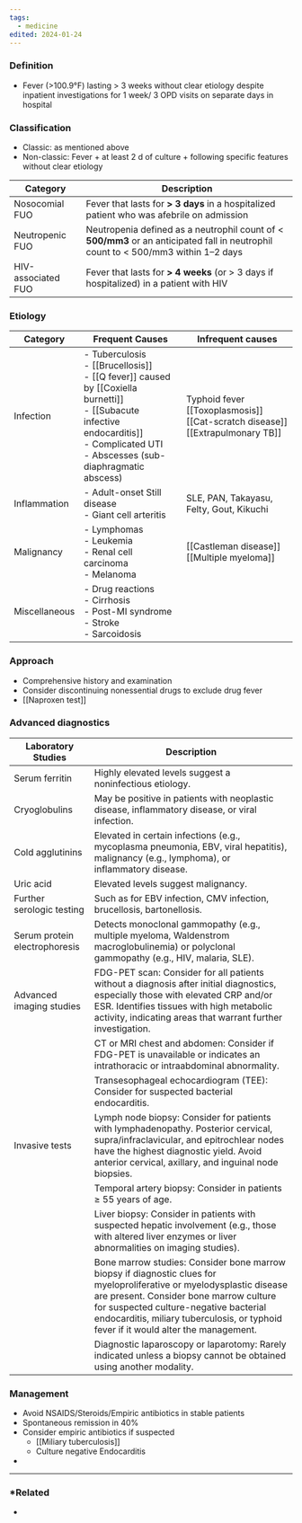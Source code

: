 ```yaml
---
tags:
  - medicine
edited: 2024-01-24
---
```

### Definition
- Fever (>100.9°F) lasting > 3 weeks without clear etiology despite inpatient investigations for 1 week/ 3 OPD visits on separate days in hospital 
### Classification
- Classic: as mentioned above
- Non-classic: Fever + at least 2 d of culture + following specific features without clear etiology 

| Category           | Description                                                                                                                        |
| ------------------ | ---------------------------------------------------------------------------------------------------------------------------------- |
| Nosocomial FUO     | Fever that lasts for **> 3 days** in a hospitalized patient who was afebrile on admission                                          |
| Neutropenic FUO    | Neutropenia defined as a neutrophil count of < **500/mm3** or an anticipated fall in neutrophil count to < 500/mm3 within 1–2 days |
| HIV-associated FUO | Fever that lasts for **> 4 weeks** (or > 3 days if hospitalized) in a patient with HIV                                             |

### Etiology
| Category      | Frequent Causes                                                                                                                                                                                         | Infrequent causes                                                                          |
| ------------- | ------------------------------------------------------------------------------------------------------------------------------------------------------------------------------------------------------- | ------------------------------------------------------------------------------------------ |
| Infection     | - Tuberculosis <br> - [[Brucellosis]] <br> - [[Q fever]] caused by [[Coxiella burnetti]]<br> - [[Subacute infective endocarditis]]  <br> - Complicated UTI <br> - Abscesses (sub-diaphragmatic abscess) | Typhoid fever<br>[[Toxoplasmosis]]<br>[[Cat-scratch disease]]<br>[[Extrapulmonary TB]]<br> |
| Inflammation  | - Adult-onset Still disease <br> - Giant cell arteritis                                                                                                                                                 | SLE, PAN, Takayasu, Felty, Gout, Kikuchi                                                   |
| Malignancy    | - Lymphomas <br> - Leukemia <br> - Renal cell carcinoma <br> - Melanoma                                                                                                                                 | [[Castleman disease]]<br>[[Multiple myeloma]]                                              |
| Miscellaneous | - Drug reactions <br> - Cirrhosis <br> - Post-MI syndrome <br> - Stroke <br> - Sarcoidosis                                                                                                              |                                                                                            |

### Approach
- Comprehensive history and examination
- Consider discontinuing nonessential drugs to exclude drug fever 
- [[Naproxen test]] 

### Advanced diagnostics
| Laboratory Studies            | Description                                                                                                                                                                                                                                                                                      |
| ----------------------------- | ------------------------------------------------------------------------------------------------------------------------------------------------------------------------------------------------------------------------------------------------------------------------------------------------ |
| Serum ferritin                | Highly elevated levels suggest a noninfectious etiology.                                                                                                                                                                                                                                         |
| Cryoglobulins                 | May be positive in patients with neoplastic disease, inflammatory disease, or viral infection.                                                                                                                                                                                                   |
| Cold agglutinins              | Elevated in certain infections (e.g., mycoplasma pneumonia, EBV, viral hepatitis), malignancy (e.g., lymphoma), or inflammatory disease.                                                                                                                                                         |
| Uric acid                     | Elevated levels suggest malignancy.                                                                                                                                                                                                                                                              |
| Further serologic testing     | Such as for EBV infection, CMV infection, brucellosis, bartonellosis.                                                                                                                                                                                                                            |
| Serum protein electrophoresis | Detects monoclonal gammopathy (e.g., multiple myeloma, Waldenstrom macroglobulinemia) or polyclonal gammopathy (e.g., HIV, malaria, SLE).                                                                                                                                                        |
| Advanced imaging studies      | FDG-PET scan: Consider for all patients without a diagnosis after initial diagnostics, especially those with elevated CRP and/or ESR. Identifies tissues with high metabolic activity, indicating areas that warrant further investigation.                                                      |
|                               | CT or MRI chest and abdomen: Consider if FDG-PET is unavailable or indicates an intrathoracic or intraabdominal abnormality.                                                                                                                                                                     |
|                               | Transesophageal echocardiogram (TEE): Consider for suspected bacterial endocarditis.                                                                                                                                                                                                             |
| Invasive tests                | Lymph node biopsy: Consider for patients with lymphadenopathy. Posterior cervical, supra/infraclavicular, and epitrochlear nodes have the highest diagnostic yield. Avoid anterior cervical, axillary, and inguinal node biopsies.                                                               |
|                               | Temporal artery biopsy: Consider in patients ≥ 55 years of age.                                                                                                                                                                                                                                  |
|                               | Liver biopsy: Consider in patients with suspected hepatic involvement (e.g., those with altered liver enzymes or liver abnormalities on imaging studies).                                                                                                                                        |
|                               | Bone marrow studies: Consider bone marrow biopsy if diagnostic clues for myeloproliferative or myelodysplastic disease are present. Consider bone marrow culture for suspected culture-negative bacterial endocarditis, miliary tuberculosis, or typhoid fever if it would alter the management. |
|                               | Diagnostic laparoscopy or laparotomy: Rarely indicated unless a biopsy cannot be obtained using another modality.                                                                                                                                                                                |

### Management
- Avoid NSAIDS/Steroids/Empiric antibiotics in stable patients
- Spontaneous remission in 40%
- Consider empiric antibiotics if suspected
	- [[Miliary tuberculosis]]
	- Culture negative Endocarditis
- 
---
### *Related
- 
